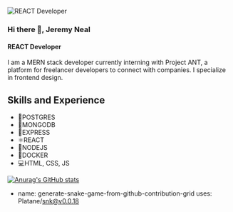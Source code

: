 ![REACT Developer](https://github.com/Darkskittlz/portfolioReactWebsite/blob/main/public/assets/Jeremy%20Neal%20%20(1).png?raw=true)
### Hi there 👋, Jeremy Neal
#### REACT Developer

I am a MERN stack developer currently interning with Project ANT, a platform for freelancer developers to connect with companies. I specialize in frontend design.

## Skills and Experience
* 📮POSTGRES
* 🍃MONGODB
* 📨EXPRESS
* ⚛REACT 
* 🧭NODEJS
* 🐳DOCKER
* 💻HTML, CSS, JS


[![Anurag's GitHub stats](https://github-readme-stats.vercel.app/api?username=Darkskittlz)](https://github.com/anuraghazra/github-readme-stats)

- name: generate-snake-game-from-github-contribution-grid
  uses: Platane/snk@v0.0.18
